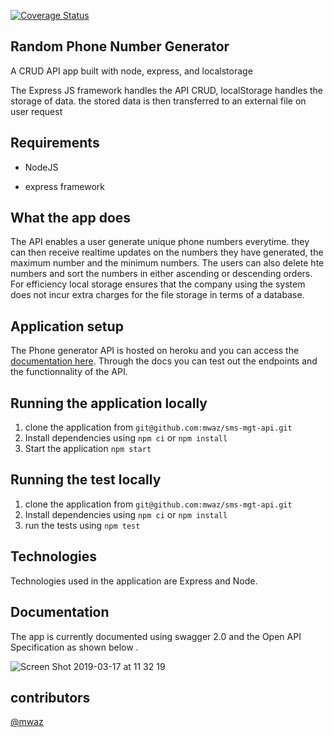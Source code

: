 [![Coverage Status](https://coveralls.io/repos/github/mwaz/phone-number-generator/badge.svg?branch=master)](https://coveralls.io/github/mwaz/phone-number-generator?branch=master)

## Random Phone Number Generator
A CRUD API app built with node, express, and localstorage


The Express JS framework handles the API CRUD, localStorage handles the  storage of data. the stored data is then transferred to an external file on user request

## Requirements

* NodeJS

* express framework

## What the app does

The API enables a user generate unique phone numbers everytime. they can then receive realtime updates on the numbers they have generated, the maximum number and the minimum numbers. The users can also delete hte numbers and sort the numbers in either ascending or descending orders. For efficiency local storage ensures that the company using the system does not incur extra charges for the file storage in terms of a database. 

## Application setup 

The Phone generator API is hosted on heroku and you can access the [documentation here](https://phone-number-generator.herokuapp.com/api-docs). Through the docs you can test out the endpoints and the functionnality of the API.

## Running the application locally 
1. clone the application from `git@github.com:mwaz/sms-mgt-api.git`
2. Install dependencies using `npm ci` or `npm install`
3. Start the application `npm start`

## Running the test locally
1. clone the application from `git@github.com:mwaz/sms-mgt-api.git`
2. Install dependencies using `npm ci` or `npm install`
3. run the tests using `npm test`

## Technologies
Technologies used in the application are Express and Node. 

## Documentation 
The app is currently documented using swagger 2.0 and the Open API Specification as shown below . 

![Screen Shot 2019-03-17 at 11 32 19](https://user-images.githubusercontent.com/10160787/54487550-5e946580-48a8-11e9-977b-94e09c8ea024.png)

## contributors
[@mwaz](https://github.com/mwaz)


